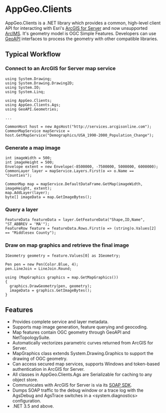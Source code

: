 ﻿# AppGeo.Clients

AppGeo.Clients is a .NET library which provides a common, high-level client API for interacting with 
Esri's [ArcGIS for Server](http://www.esri.com/software/arcgis/arcgisserver) and now
unsupported [ArcIMS](http://www.esri.com/software/arcgis/arcims).  It's geometry model is
OGC Simple Features.  Developers can use [GeoAPI](http://geoapi.codeplex.com/) interfaces to 
process the geometry with other compatible libraries.

## Typical Workflow

### Connect to an ArcGIS for Server map service

    using System.Drawing;
    using System.Drawing.Drawing2D;
    using System.IO;
    using System.Linq;

    using AppGeo.Clients;
    using AppGeo.Clients.Ags;
    using GeoAPI.Geometries;

    ...

    CommonHost host = new AgsHost("http://services.arcgisonline.com");
    CommonMapService mapService = host.GetMapService("Demographics/USA_1990-2000_Population_Change");

### Generate a map image

    int imageWidth = 500;
    int imageHeight = 500;
    Envelope extent = new Envelope(-8500000, -7500000, 5000000, 6000000);
    CommonLayer layer = mapService.Layers.First(o => o.Name == "Counties");

    CommonMap map = mapService.DefaultDataFrame.GetMap(imageWidth, imageHeight, extent);
    map.AddLayer(layer);
    byte[] imageData = map.GetImageBytes();

### Query a layer

    FeatureData featureData = layer.GetFeatureData("Shape,ID,Name", "ST_ABBREV = 'MA'");
    FeatureRow feature = featureData.Rows.First(o => (string)o.Values[2] == "Middlesex County");

### Draw on map graphics and retrieve the final image

    IGeometry geometry = feature.Values[0] as IGeometry;

    Pen pen = new Pen(Color.Blue, 4);
    pen.LineJoin = LineJoin.Round;

    using (MapGraphics graphics = map.GetMapGraphics())
    {
      graphics.DrawGeometry(pen, geometry);
      imageData = graphics.GetImageBytes();
    }
     
## Features

* Provides complete service and layer metadata.
* Supports map image generation, feature querying and geocoding.
* Map features contain OGC geometry through GeoAPI and NetTopologySuite.
* Automatically vectorizes parametric curves returned from ArcGIS for Server.
* MapGraphics class extends System.Drawing.Graphics to support the drawing of OGC geometry.
* Can access secured map services, supports Windows and token-based authentication in ArcGIS for Server.
* All classes in AppGeo.Clients.Ags are Serializable for caching to any object store.
* Communicates with ArcGIS for Server is via its [SOAP SDK](http://resources.arcgis.com/en/help/soap/10.2/).  
* Dumps SOAP traffic to the debug window or a trace log with the AgsDebug and AgsTrace switches in a &lt;system.diagnostics&gt; configuration.
* .NET 3.5 and above.

